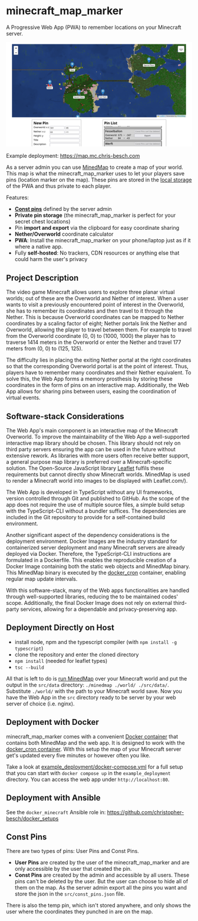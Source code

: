# minecraft_map_marker
A Progressive Web App (PWA) to remember locations on your Minecraft server.

![minecraft_map_marker in action](./minecraft_map_marker_screenshot.png)

Example deployment: https://map.mc.chris-besch.com

As a server admin you can use [MinedMap](https://github.com/neocturne/MinedMap) to create a map of your world.
This map is what the minecraft_map_marker uses to let your players save pins (location marker on the map).
These pins are stored in the [local storage](https://developer.mozilla.org/en-US/docs/Web/API/Window/localStorage) of the PWA and thus private to each player.

Features:
- **[Const pins](#const-pins)** defined by the server admin
- **Private pin storage** (the minecraft_map_marker is perfect for your secret chest locations)
- Pin **import and export** via the clipboard for easy coordinate sharing
- **Nether/Overworld** coordinate calculator
- **PWA**: Install the minecraft_map_marker on your phone/laptop just as if it where a native app.
- Fully **self-hosted**: No trackers, CDN resources or anything else that could harm the user's privacy

## Project Description

The video game Minecraft allows users to explore three planar virtual worlds;
out of these are the Overworld and Nether of interest.
When a user wants to visit a previously encountered point of interest in the Overworld, she has to remember its coordinates and then travel to it through the Nether.
This is because Overworld coordinates can be mapped to Nether coordinates by a scaling factor of eight;
Nether portals link the Nether and Overworld, allowing the player to travel between them.
For example to travel from the Overworld coordinate (0, 0) to (1000, 1000) the player has to traverse 1414 meters in the Overworld or enter the Nether and travel 177 meters from (0, 0) to (125, 125).

The difficulty lies in placing the exiting Nether portal at the right coordinates so that the corresponding Overworld portal is at the point of interest.
Thus, players have to remember many coordinates and their Nether equivalent.
To solve this, the Web App forms a memory prosthesis by storing these coordinates in the form of pins on an interactive map.
Additionally, the Web App allows for sharing pins between users, easing the coordination of virtual events.

## Software-stack Considerations

The Web App's main component is an interactive map of the Minecraft Overworld.
To improve the maintainability of the Web App a well-supported interactive map library should be chosen.
This library should not rely on third party servers ensuring the app can be used in the future without extensive rework.
As libraries with more users often receive better support, a general purpose map library is preferred over a Minecraft-specific solution.
The Open-Source JavaScript library [Leaflet](https://leafletjs.com/) fulfils these requirements but cannot directly show Minecraft worlds.
MinedMap is used to render a Minecraft world into images to be displayed with Leaflet.com/).

The Web App is developed in TypeScript without any UI frameworks, version controlled through Git and published to GitHub.
As the scope of the app does not require the use of multiple source files, a simple build setup with the TypeScript-CLI without a bundler suffices.
The dependencies are included in the Git repository to provide for a self-contained build environment.

Another significant aspect of the dependency considerations is the deployment environment.
Docker Images are the industry standard for containerized server deployment and many Minecraft servers are already deployed via Docker.
Therefore, the TypeScript-CLI instructions are formulated in a Dockerfile.
This enables the reproducible creation of a Docker Image containing both the static web objects and MinedMap binary.
This MinedMap binary is executed by the [docker_cron](https://github.com/christopher-besch/docker_cron) container, enabling regular map update intervals.

With this software-stack, many of the Web apps functionalities are handled through well-supported libraries, reducing the to be maintained codes' scope.
Additionally, the final Docker Image does not rely on external third-party services, allowing for a dependable and privacy-preserving app.

## Deployment Directly on Host
- install node, npm and the typescript compiler (with `npm install -g typescript`)
- clone the repository and enter the cloned directory
- `npm install` (needed for leaflet types)
- `tsc --build`

All that is left to do is [run MinedMap](https://github.com/neocturne/MinedMap?tab=readme-ov-file#how-to-use) over your Minecraft world and put the output in the `src/data` directory: `./minedmap ./world/ ./src/data/`.
Substitute `./world/` with the path to your Minecraft world save.
Now you have the Web App in the `src` directory ready to be server by your web server of choice (i.e. nginx).

## Deployment with Docker
minecraft_map_marker comes with a convenient [Docker container](https://hub.docker.com/r/chrisbesch/minecraft_map_marker) that contains both MinedMap and the web app.
It is designed to work with the [docker_cron container](https://github.com/christopher-besch/docker_cron).
With this setup the map of your Minecraft server get's updated every five minutes or however often you like.

Take a look at [example_deployment/docker-compose.yml](./example_deployment/docker-compose.yml) for a full setup that you can start with `docker compose up` in the `example_deployment` directory.
You can access the web app under `http://localhost:80`.

## Deployment with Ansible
See the `docker_minecraft` Ansible role in: https://github.com/christopher-besch/docker_setups

## Const Pins
There are two types of pins: User Pins and Const Pins.
-   **User Pins** are created by the user of the minecraft_map_marker and are only accessible by the user that created the pin.
-   **Const Pins** are created by the admin and accessible by all users.
    These pins can't be deleted by the user.
    But the user can choose to hide all of them on the map.
    As the server admin export all the pins you want and store the json in the `src/const_pins.json` file.

There is also the temp pin, which isn't stored anywhere, and only shows the user where the coordinates they punched in are on the map.
